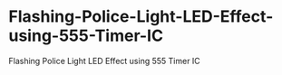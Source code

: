# Flashing-Police-Light-LED-Effect-using-555-Timer-IC
Flashing Police Light LED Effect using 555 Timer IC
